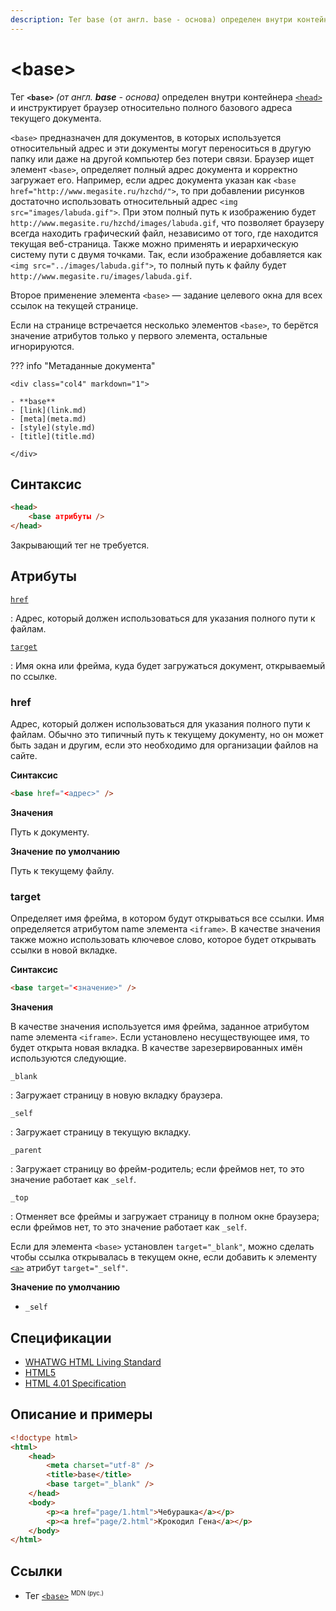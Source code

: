 ```yaml
---
description: Тег base (от англ. base - основа) определен внутри контейнера head и инструктирует браузер относительно полного базового адреса текущего документа
---
```


# &lt;base&gt;

Тег **`<base>`** _(от англ. **base** - основа)_ определен внутри контейнера [`<head>`](head.md) и инструктирует браузер относительно полного базового адреса текущего документа.

`<base>` предназначен для документов, в которых используется относительный адрес и эти документы могут переноситься в другую папку или даже на другой компьютер без потери связи. Браузер ищет элемент `<base>`, определяет полный адрес документа и корректно загружает его. Например, если адрес документа указан как `<base href="http://www.megasite.ru/hzchd/">`, то при добавлении рисунков достаточно использовать относительный адрес `<img src="images/labuda.gif">`. При этом полный путь к изображению будет `http://www.megasite.ru/hzchd/images/labuda.gif`, что позволяет браузеру всегда находить графический файл, независимо от того, где находится текущая веб-страница. Также можно применять и иерархическую систему пути с двумя точками. Так, если изображение добавляется как `<img src="../images/labuda.gif">`, то полный путь к файлу будет `http://www.megasite.ru/images/labuda.gif`.

Второе применение элемента `<base>` — задание целевого окна для всех ссылок на текущей странице.

Если на странице встречается несколько элементов `<base>`, то берётся значение атрибутов только у первого элемента, остальные игнорируются.

??? info "Метаданные документа"

    <div class="col4" markdown="1">

    - **base**
    - [link](link.md)
    - [meta](meta.md)
    - [style](style.md)
    - [title](title.md)

    </div>

## Синтаксис

```html
<head>
    <base атрибуты />
</head>
```

Закрывающий тег не требуется.

## Атрибуты

[`href`](#href)

: Адрес, который должен использоваться для указания полного пути к файлам.

[`target`](#target)

: Имя окна или фрейма, куда будет загружаться документ, открываемый по ссылке.

### href

Адрес, который должен использоваться для указания полного пути к файлам. Обычно это типичный путь к текущему документу, но он может быть задан и другим, если это необходимо для организации файлов на сайте.

**Синтаксис**

```html
<base href="<адрес>" />
```

**Значения**

Путь к документу.

**Значение по умолчанию**

Путь к текущему файлу.

### target

Определяет имя фрейма, в котором будут открываться все ссылки. Имя определяется атрибутом name элемента `<iframe>`. В качестве значения также можно использовать ключевое слово, которое будет открывать ссылки в новой вкладке.

**Синтаксис**

```html
<base target="<значение>" />
```

**Значения**

В качестве значения используется имя фрейма, заданное атрибутом name элемента `<iframe>`. Если установлено несуществующее имя, то будет открыта новая вкладка. В качестве зарезервированных имён используются следующие.

`_blank`

: Загружает страницу в новую вкладку браузера.

`_self`

: Загружает страницу в текущую вкладку.

`_parent`

: Загружает страницу во фрейм-родитель; если фреймов нет, то это значение работает как `_self`.

`_top`

: Отменяет все фреймы и загружает страницу в полном окне браузера; если фреймов нет, то это значение работает как `_self`.

Если для элемента `<base>` установлен `target="_blank"`, можно сделать чтобы ссылка открывалась в текущем окне, если добавить к элементу [`<a>`](a.md) атрибут `target="_self"`.

**Значение по умолчанию**

-   `_self`

## Спецификации

-   [WHATWG HTML Living Standard](https://html.spec.whatwg.org/multipage/semantics.html#the-base-element)
-   [HTML5](http://www.w3.org/TR/html5/document-metadata#the-base-element)
-   [HTML 4.01 Specification](http://www.w3.org/TR/html401/struct/links.html#h-12.4)

## Описание и примеры

```html
<!doctype html>
<html>
    <head>
        <meta charset="utf-8" />
        <title>base</title>
        <base target="_blank" />
    </head>
    <body>
        <p><a href="page/1.html">Чебурашка</a></p>
        <p><a href="page/2.html">Крокодил Гена</a></p>
    </body>
</html>
```

## Ссылки

-   Тег [`<base>`](https://developer.mozilla.org/ru/docs/Web/HTML/Element/base) <sup><small>MDN (рус.)</small></sup>
